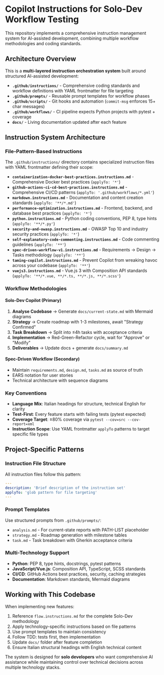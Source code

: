 # Copilot Instructions for Solo-Dev Workflow Testing

This repository implements a comprehensive instruction management system for AI-assisted development, combining multiple workflow methodologies and coding standards.

## Architecture Overview

This is a **multi-layered instruction orchestration system** built around structured AI-assisted development:

- **`.github/instructions/`** - Comprehensive coding standards and workflow definitions with YAML frontmatter for file targeting
- **`.github/prompts/`** - Reusable prompt templates for workflow phases
- **`.github/scripts/`** - Git hooks and automation (`commit-msg` enforces 15+ char messages)  
- **`.github/workflows/`** - CI pipeline expects Python projects with pytest + coverage
- **`docs/`** - Living documentation updated after each feature

## Instruction System Architecture

### File-Pattern-Based Instructions
The `.github/instructions/` directory contains specialized instruction files with YAML frontmatter defining their scope:

- **`containerization-docker-best-practices.instructions.md`** - Comprehensive Docker best practices (`applyTo: '*'`)
- **`github-actions-ci-cd-best-practices.instructions.md`** - Comprehensive CI/CD patterns (`applyTo: '.github/workflows/*.yml'`)
- **`markdown.instructions.md`** - Documentation and content creation standards (`applyTo: '**/*.md'`)
- **`performance-optimization.instructions.md`** - Frontend, backend, and database best practices (`applyTo: '*'`)
- **`python.instructions.md`** - Python coding conventions, PEP 8, type hints (`applyTo: '**/*.py'`)
- **`security-and-owasp.instructions.md`** - OWASP Top 10 and industry security practices (`applyTo: '*'`)
- **`self-explanatory-code-commenting.instructions.md`** - Code commenting guidelines (`applyTo: '**'`)
- **`spec-driven-workflow-v1.instructions.md`** - Requirements → Design → Tasks methodology (`applyTo: '**'`)
- **`taming-copilot.instructions.md`** - Prevent Copilot from wreaking havoc across your codebase (`applyTo: '**'`)
- **`vuejs3.instructions.md`** - Vue.js 3 with Composition API standards (`applyTo: '**/*.vue, **/*.ts, **/*.js, **/*.scss'`)

### Workflow Methodologies

#### Solo-Dev Copilot (Primary)
1. **Analyse Codebase** → Generate `docs/current-state.md` with Mermaid diagrams
2. **Strategy** → Create roadmap with 1-3 milestones, await "Strategy Confirmed"
3. **Task Breakdown** → Split into ≤4h tasks with acceptance criteria
4. **Implementation** → Red-Green-Refactor cycle, wait for "Approve" or "Modify"
5. **Deliverables** → Update docs + generate `docs/summary.md`

#### Spec-Driven Workflow (Secondary)
- Maintain `requirements.md`, `design.md`, `tasks.md` as source of truth
- EARS notation for user stories
- Technical architecture with sequence diagrams

### Key Conventions
- **Language Mix**: Italian headings for structure, technical English for clarity
- **Test-First**: Every feature starts with failing tests (pytest expected)
- **Coverage Target**: ≥80% coverage via `pytest --cov=src --cov-report=xml`
- **Instruction Scope**: Use YAML frontmatter `applyTo` patterns to target specific file types

## Project-Specific Patterns

### Instruction File Structure
All instruction files follow this pattern:
```yaml
---
description: 'Brief description of the instruction set'
applyTo: 'glob pattern for file targeting'
---
```

### Prompt Templates
Use structured prompts from `.github/prompts/`:
- `analysis.md` - For current-state reports with PATH-LIST placeholder
- `strategy.md` - Roadmap generation with milestone tables
- `task.md` - Task breakdown with Gherkin acceptance criteria

### Multi-Technology Support
- **Python**: PEP 8, type hints, docstrings, pytest patterns
- **JavaScript/Vue.js**: Composition API, TypeScript, SCSS standards
- **CI/CD**: GitHub Actions best practices, security, caching strategies
- **Documentation**: Markdown standards, Mermaid diagrams

## Working with This Codebase

When implementing new features:
1. Reference `flow.instructions.md` for the complete Solo-Dev methodology
2. Apply technology-specific instructions based on file patterns
3. Use prompt templates to maintain consistency
4. Follow TDD: tests first, then implementation
5. Update `docs/` folder after feature completion
6. Ensure Italian structural headings with English technical content

The system is designed for **solo developers** who want comprehensive AI assistance while maintaining control over technical decisions across multiple technology stacks.
